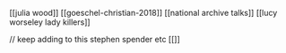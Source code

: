 [[julia wood]]
[[goeschel-christian-2018]]
[[national archive talks]]
[[lucy worseley lady killers]]

// keep adding to this stephen spender etc
[[]]
